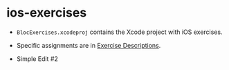 ios-exercises
=============

- `BlocExercises.xcodeproj` contains the Xcode project with iOS exercises.
- Specific assignments are in [Exercise Descriptions](Exercise%20Descriptions/).

- Simple Edit #2
